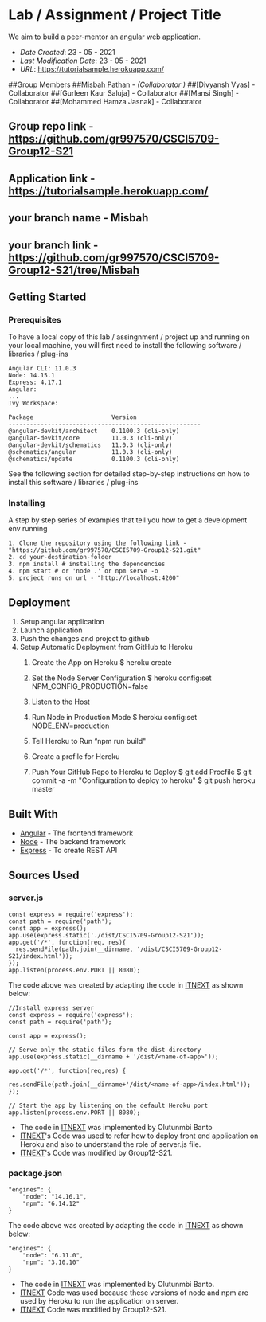# Lab / Assignment / Project Title

We aim to build a peer-mentor an angular web application. 

* *Date Created*: 23 - 05 - 2021
* *Last Modification Date*: 23 - 05 - 2021
* *URL*: <https://tutorialsample.herokuapp.com/>

##Group Members
##[Misbah Pathan](ms358232@dal.ca) - *(Collaborator )*
##[Divyansh Vyas] - Collaborator
##[Gurleen Kaur Saluja] - Collaborator
##[Mansi Singh] - Collaborator
##[Mohammed Hamza Jasnak] - Collaborator

## Group repo link - https://github.com/gr997570/CSCI5709-Group12-S21
## Application link  - <https://tutorialsample.herokuapp.com/>
## your branch name - Misbah
## your branch link - https://github.com/gr997570/CSCI5709-Group12-S21/tree/Misbah


## Getting Started

### Prerequisites

To have a local copy of this lab / assingnment / project up and running on your local machine, you will first need to install the following software / libraries / plug-ins

```
Angular CLI: 11.0.3
Node: 14.15.1
Express: 4.17.1
Angular:
...
Ivy Workspace:

Package                      Version
------------------------------------------------------
@angular-devkit/architect    0.1100.3 (cli-only)
@angular-devkit/core         11.0.3 (cli-only)
@angular-devkit/schematics   11.0.3 (cli-only)
@schematics/angular          11.0.3 (cli-only)
@schematics/update           0.1100.3 (cli-only)

```

See the following section for detailed step-by-step instructions on how to install this software / libraries / plug-ins

### Installing

A step by step series of examples that tell you how to get a development env running

```
1. Clone the repository using the following link - "https://github.com/gr997570/CSCI5709-Group12-S21.git"
2. cd your-destination-folder
3. npm install # installing the dependencies
4. npm start # or 'node .' or npm serve -o
5. project runs on url - "http://localhost:4200"
```


## Deployment

1. Setup angular application
2. Launch application
3. Push the changes and project to github
4. Setup Automatic Deployment from GitHub to Heroku
    1. Create the App on Heroku
	    $ heroku create

    2. Set the Node Server Configuration
	    $ heroku config:set NPM_CONFIG_PRODUCTION=false

    3. Listen to the Host

    4. Run Node in Production Mode
	    $ heroku config:set NODE_ENV=production

    5. Tell Heroku to Run “npm run build"

    6. Create a profile for Heroku

    7. Push Your GitHub Repo to Heroku to Deploy
	    $ git add Procfile
	    $ git commit -a -m "Configuration to deploy to heroku"
	    $ git push heroku master

## Built With

* [Angular](https://angular.io/guide/setup-local) - The frontend framework
* [Node](https://nodejs.org/en/) - The backend framework 
* [Express](https://www.npmjs.com/package/express) - To create REST API

## Sources Used

### server.js

```
const express = require('express');
const path = require('path');
const app = express();
app.use(express.static('./dist/CSCI5709-Group12-S21'));
app.get('/*', function(req, res){
  res.sendFile(path.join(__dirname, '/dist/CSCI5709-Group12-S21/index.html'));
});
app.listen(process.env.PORT || 8080);
```	

The code above was created by adapting the code in [ITNEXT](https://itnext.io/how-to-deploy-angular-application-to-heroku-1d56e09c5147) as shown below: 

```
//Install express server
const express = require('express');
const path = require('path');

const app = express();

// Serve only the static files form the dist directory
app.use(express.static(__dirname + '/dist/<name-of-app>'));

app.get('/*', function(req,res) {
    
res.sendFile(path.join(__dirname+'/dist/<name-of-app>/index.html'));
});

// Start the app by listening on the default Heroku port
app.listen(process.env.PORT || 8080);
```

- The code in [ITNEXT](https://itnext.io/how-to-deploy-angular-application-to-heroku-1d56e09c5147) was implemented by Olutunmbi Banto
- [ITNEXT](https://itnext.io/how-to-deploy-angular-application-to-heroku-1d56e09c5147)'s Code was used to refer how to deploy front end application on Heroku and also to understand the role of server.js file.
- [ITNEXT](https://itnext.io/how-to-deploy-angular-application-to-heroku-1d56e09c5147)'s Code was modified by Group12-S21.


### package.json

```
"engines": {
    "node": "14.16.1",
    "npm": "6.14.12"
}
```

The code above was created by adapting the code in [ITNEXT](https://itnext.io/how-to-deploy-angular-application-to-heroku-1d56e09c5147) as shown below: 

```
"engines": {
    "node": "6.11.0",
    "npm": "3.10.10"
}
```

- The code in [ITNEXT](https://itnext.io/how-to-deploy-angular-application-to-heroku-1d56e09c5147) was implemented by Olutunmbi Banto.
- [ITNEXT](https://itnext.io/how-to-deploy-angular-application-to-heroku-1d56e09c5147) Code was used because these versions of node and npm are used by Heroku to run the application on server.
- [ITNEXT](https://itnext.io/how-to-deploy-angular-application-to-heroku-1d56e09c5147) Code was modified by Group12-S21.
